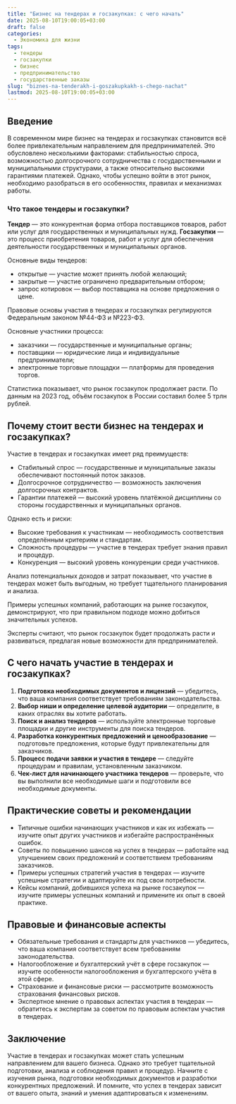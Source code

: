 ```yaml
---
title: "Бизнес на тендерах и госзакупках: с чего начать"
date: 2025-08-10T19:00:05+03:00
draft: false
categories:
  - Экономика для жизни
tags:
  - тендеры
  - госзакупки
  - бизнес
  - предпринимательство
  - государственные заказы
slug: "biznes-na-tenderakh-i-goszakupkakh-s-chego-nachat"
lastmod: 2025-08-10T19:00:05+03:00
---
```


## Введение

В современном мире бизнес на тендерах и госзакупках становится всё более привлекательным направлением для предпринимателей. Это обусловлено несколькими факторами: стабильностью спроса, возможностью долгосрочного сотрудничества с государственными и муниципальными структурами, а также относительно высокими гарантиями платежей. Однако, чтобы успешно войти в этот рынок, необходимо разобраться в его особенностях, правилах и механизмах работы.

### Что такое тендеры и госзакупки?

**Тендер** — это конкурентная форма отбора поставщиков товаров, работ или услуг для государственных и муниципальных нужд. **Госзакупки** — это процесс приобретения товаров, работ и услуг для обеспечения деятельности государственных и муниципальных органов.

Основные виды тендеров:
- открытые — участие может принять любой желающий;
- закрытые — участие ограничено предварительным отбором;
- запрос котировок — выбор поставщика на основе предложения о цене.

Правовые основы участия в тендерах и госзакупках регулируются Федеральным законом №44-ФЗ и №223-ФЗ.

Основные участники процесса:
- заказчики — государственные и муниципальные органы;
- поставщики — юридические лица и индивидуальные предприниматели;
- электронные торговые площадки — платформы для проведения торгов.

Статистика показывает, что рынок госзакупок продолжает расти. По данным на 2023 год, объём госзакупок в России составил более 5 трлн рублей.

## Почему стоит вести бизнес на тендерах и госзакупках?

Участие в тендерах и госзакупках имеет ряд преимуществ:
- Стабильный спрос — государственные и муниципальные заказы обеспечивают постоянный поток заказов.
- Долгосрочное сотрудничество — возможность заключения долгосрочных контрактов.
- Гарантии платежей — высокий уровень платёжной дисциплины со стороны государственных и муниципальных органов.

Однако есть и риски:
- Высокие требования к участникам — необходимость соответствия определённым критериям и стандартам.
- Сложность процедуры — участие в тендерах требует знания правил и процедур.
- Конкуренция — высокий уровень конкуренции среди участников.

Анализ потенциальных доходов и затрат показывает, что участие в тендерах может быть выгодным, но требует тщательного планирования и анализа.

Примеры успешных компаний, работающих на рынке госзакупок, демонстрируют, что при правильном подходе можно добиться значительных успехов.

Эксперты считают, что рынок госзакупок будет продолжать расти и развиваться, предлагая новые возможности для предпринимателей.

## С чего начать участие в тендерах и госзакупках?

1. **Подготовка необходимых документов и лицензий** — убедитесь, что ваша компания соответствует требованиям законодательства.
2. **Выбор ниши и определение целевой аудитории** — определите, в каких отраслях вы хотите работать.
3. **Поиск и анализ тендеров** — используйте электронные торговые площадки и другие инструменты для поиска тендеров.
4. **Разработка конкурентных предложений и ценообразование** — подготовьте предложения, которые будут привлекательны для заказчиков.
5. **Процесс подачи заявки и участия в тендере** — следуйте процедурам и правилам, установленным заказчиком.
6. **Чек-лист для начинающего участника тендеров** — проверьте, что вы выполнили все необходимые шаги и подготовили все необходимые документы.

## Практические советы и рекомендации

- Типичные ошибки начинающих участников и как их избежать — изучите опыт других участников и избегайте распространённых ошибок.
- Советы по повышению шансов на успех в тендерах — работайте над улучшением своих предложений и соответствием требованиям заказчиков.
- Примеры успешных стратегий участия в тендерах — изучите успешные стратегии и адаптируйте их под свои потребности.
- Кейсы компаний, добившихся успеха на рынке госзакупок — изучите примеры успешных компаний и примените их опыт в своей практике.

## Правовые и финансовые аспекты

- Обязательные требования и стандарты для участников — убедитесь, что ваша компания соответствует всем требованиям законодательства.
- Налогообложение и бухгалтерский учёт в сфере госзакупок — изучите особенности налогообложения и бухгалтерского учёта в этой сфере.
- Страхование и финансовые риски — рассмотрите возможность страхования финансовых рисков.
- Экспертное мнение о правовых аспектах участия в тендерах — обратитесь к экспертам за советом по правовым аспектам участия в тендерах.

## Заключение

Участие в тендерах и госзакупках может стать успешным направлением для вашего бизнеса. Однако это требует тщательной подготовки, анализа и соблюдения правил и процедур. Начните с изучения рынка, подготовки необходимых документов и разработки конкурентных предложений. И помните, что успех в тендерах зависит от вашего опыта, знаний и умения адаптироваться к изменениям.
